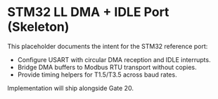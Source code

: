 # STM32 LL DMA + IDLE Port (Skeleton)

This placeholder documents the intent for the STM32 reference port:

- Configure USART with circular DMA reception and IDLE interrupts.
- Bridge DMA buffers to Modbus RTU transport without copies.
- Provide timing helpers for T1.5/T3.5 across baud rates.

Implementation will ship alongside Gate 20.
